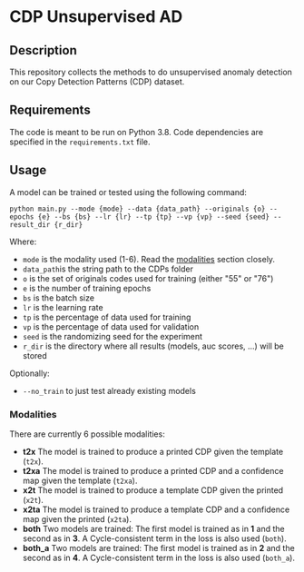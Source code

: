 # CDP Unsupervised AD

## Description
This repository collects the methods to do unsupervised anomaly detection on our Copy Detection Patterns (CDP) dataset.

## Requirements
The code is meant to be run on Python 3.8. Code dependencies are specified in the `requirements.txt` file.

## Usage
A model can be trained or tested using the following command:

`python main.py --mode {mode} --data {data_path} --originals {o} --epochs {e} --bs {bs} --lr {lr} --tp {tp} --vp {vp} --seed {seed} --result_dir {r_dir}`

Where:
 - `mode` is the modality used (1-6). Read the [modalities](#modalities) section closely.
 - `data_path`is the string path to the CDPs folder
 - `o` is the set of originals codes used for training (either "55" or "76")
 - `e` is the number of training epochs
 - `bs` is the batch size
 - `lr` is the learning rate
 - `tp` is the percentage of data used for training
 - `vp` is the percentage of data used for validation
 - `seed` is the randomizing seed for the experiment
 - `r_dir` is the directory where all results (models, auc scores, ...) will be stored

Optionally:
 - `--no_train` to just test already existing models

### Modalities
There are currently 6 possible modalities:
 - **t2x** The model is trained to produce a printed CDP given the template (```t2x```).
 - **t2xa** The model is trained to produce a printed CDP and a confidence map given the template (```t2xa```).
 - **x2t** The model is trained to produce a template CDP given the printed (```x2t```).
 - **x2ta** The model is trained to produce a template CDP and a confidence map given the printed (```x2ta```).
 - **both** Two models are trained: The first model is trained as in **1** and the second as in **3**. A Cycle-consistent term in the loss is also used (```both```).
 - **both_a** Two models are trained: The first model is trained as in **2** and the second as in **4**. A Cycle-consistent term in the loss is also used (```both_a```).

